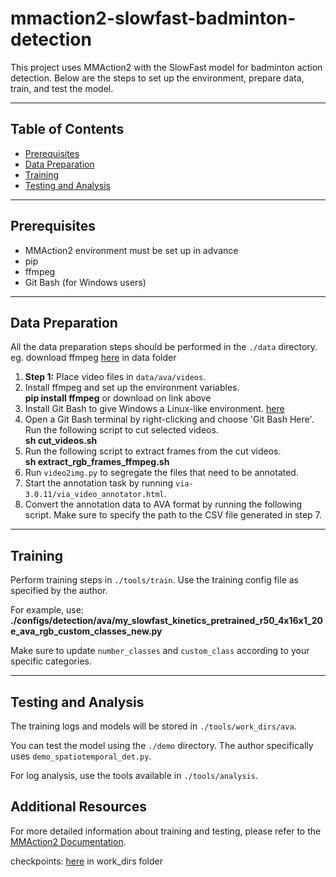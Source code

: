 # mmaction2-slowfast-badminton-detection

This project uses MMAction2 with the SlowFast model for badminton action detection. Below are the steps to set up the environment, prepare data, train, and test the model.

---

## Table of Contents

- [Prerequisites](#prerequisites)
- [Data Preparation](#data-preparation)
- [Training](#training)
- [Testing and Analysis](#testing-and-analysis)

---

## Prerequisites

- MMAction2 environment must be set up in advance
- pip
- ffmpeg
- Git Bash (for Windows users)

---

## Data Preparation

All the data preparation steps should be performed in the `./data` directory. 
eg. download ffmpeg [here](https://pan.baidu.com/s/1dQZ_CCEImVipxRAjD5tgnw?pwd=u4dq) in data folder

1. **Step 1:** Place video files in `data/ava/videos`.
2. Install ffmpeg and set up the environment variables.   
**pip install ffmpeg** or download on link above
3. Install Git Bash to give Windows a Linux-like environment. [here](https://gitforwindows.org/)
4. Open a Git Bash terminal by right-clicking and choose 'Git Bash Here'. 
   Run the following script to cut selected videos.  
  **sh cut_videos.sh**
5. Run the following script to extract frames from the cut videos.  
**sh extract_rgb_frames_ffmpeg.sh**
6. Run `video2img.py` to segregate the files that need to be annotated.
7. Start the annotation task by running `via-3.0.11/via_video_annotator.html`.
8. Convert the annotation data to AVA format by running the following script. Make sure to specify the path to the CSV file generated in step 7.


---

## Training

Perform training steps in `./tools/train`. Use the training config file as specified by the author.

For example, use: **./configs/detection/ava/my_slowfast_kinetics_pretrained_r50_4x16x1_20e_ava_rgb_custom_classes_new.py**

Make sure to update `number_classes` and `custom_class` according to your specific categories.

---

## Testing and Analysis

The training logs and models will be stored in `./tools/work_dirs/ava`.

You can test the model using the `./demo` directory. The author specifically uses `demo_spatiotemporal_det.py`.

For log analysis, use the tools available in `./tools/analysis`.


## Additional Resources

For more detailed information about training and testing, please refer to the [MMAction2 Documentation](https://github.com/open-mmlab/mmaction2).

checkpoints: [here](https://pan.baidu.com/s/1dQZ_CCEImVipxRAjD5tgnw?pwd=u4dq) in work_dirs folder